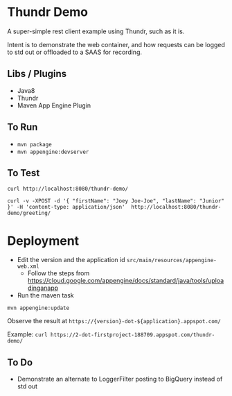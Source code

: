 # Thundr Demo

A super-simple rest client example using Thundr, such as it is.

Intent is to demonstrate the web container, and how requests can be logged to std out or offloaded to a SAAS for recording.

## Libs / Plugins

* Java8
* Thundr
* Maven App Engine Plugin

## To Run

* `mvn package`
* `mvn appengine:devserver`

## To Test

`curl http://localhost:8080/thundr-demo/`

`curl -v -XPOST -d '{ "firstName": "Joey Joe-Joe", "lastName": "Junior" }' -H 'content-type: application/json'  http://localhost:8080/thundr-demo/greeting/`

# Deployment

* Edit the version and the application id `src/main/resources/appengine-web.xml`
  * Follow the steps from https://cloud.google.com/appengine/docs/standard/java/tools/uploadinganapp
* Run the maven task

`mvn appengine:update`

Observe the result at `https://{version}-dot-${application}.appspot.com/`

Example: `curl https://2-dot-firstproject-188709.appspot.com/thundr-demo/`

## To Do

* Demonstrate an alternate to LoggerFilter posting to BigQuery instead of std out 
